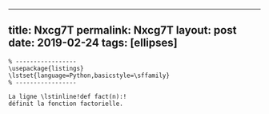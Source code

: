 ---
 title: Nxcg7T
 permalink: Nxcg7T
 layout: post
 date: 2019-02-24
 tags: [ellipses]
 ---

```latex% Dans le préambule
% -----------------
\usepackage{listings}
\lstset{language=Python,basicstyle=\sffamily}
% -----------------

La ligne \lstinline!def fact(n):!
définit la fonction factorielle.
```